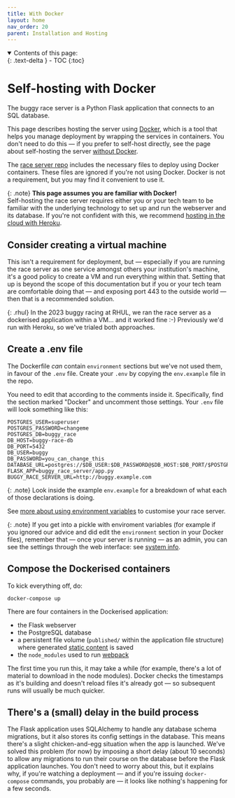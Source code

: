 ```yaml
---
title: With Docker
layout: home
nav_order: 20
parent: Installation and Hosting
---
```


<details open markdown="block">
  <summary>
    Contents of this page:
  </summary>
  {: .text-delta }
- TOC
{:toc}
</details>

# Self-hosting with Docker

The buggy race server is a Python Flask application that connects to an SQL
database.

This page describes hosting the server using [Docker](https://www.docker.com),
which is a tool that helps you manage deployment by wrapping the services in
containers. You don't need to do this — if you prefer to self-host directly,
see the page about self-hosting the server [without Docker](without-docker).

The [race server repo](https://github.com/buggyrace/buggy-race-server) includes
the necessary files to deploy using Docker containers. These files are ignored
if you're not using Docker. Docker is not a requirement, but you may find it
convenient to use it.

{: .note}
**This page assumes you are familiar with Docker!**  
Self-hosting the race server requires either you or your tech team to be
familiar with the underlying technology to set up and run the webserver and its
database. If you're not confident with this, we recommend [hosting in the cloud
with Heroku](heroku).

## Consider creating a virtual machine

This isn't a requirement for deployment, but — especially if you are running
the race server as one service amongst others your institution's machine, it's
a good policy to create a VM and run everything within that. Setting that up is
beyond the scope of this documentation but if you or your tech team are
comfortable doing that — and exposing port 443 to the outside world — then that
is a recommended solution.

{: .rhul}
In the 2023 buggy racing at RHUL, we ran the race server as a dockerised
application within a VM... and it worked fine :-)  Previously we'd run with
Heroku, so we've trialed both approaches.

## Create a .env file

The Dockerfile _can_ contain `environment` sections but we've not used them,
in favour of the `.env` file. Create your `.env` by copying the `env.example`
file in the repo.

You need to edit that according to the comments inside it. Specifically,
find the section marked "Docker" and uncomment those settings. Your `.env`
file will look something like this:

```
POSTGRES_USER=superuser
POSTGRES_PASSWORD=changeme
POSTGRES_DB=buggy_race
DB_HOST=buggy-race-db
DB_PORT=5432
DB_USER=buggy
DB_PASSWORD=you_can_change_this
DATABASE_URL=postgres://$DB_USER:$DB_PASSWORD@$DB_HOST:$DB_PORT/$POSTGRES_DB
FLASK_APP=buggy_race_server/app.py
BUGGY_RACE_SERVER_URL=http://buggy.example.com
```

{: .note}
Look inside the example `env.example` for a breakdown of what each of those
declarations is doing.

See [more about using environment variables](../customising/env) to customise
your race server.

{: .note}
If you get into a pickle with enviroment variables (for example if you ignored
our advice and did edit the `environment` section in your Docker files),
remember that — once your server is running — as an admin, you can see the
settings through the web interface: see [system
info](../customising/env#other-system-settings-system-info).

## Compose the Dockerised containers

To kick everything off, do:

    docker-compose up

There are four containers in the Dockerised application:

* the Flask webserver
* the PostgreSQL database
* a persistent file volume (`published/` within the application file structure)
  where generated [static content](../static-content) is saved
* the `node_modules` used to run [webpack](https://webpack.js.org)

The first time you run this, it may take a while (for example, there's a lot of
material to download in the node modules). Docker checks the timestamps as it's
building and doesn't reload files it's already got — so subsequent runs will
usually be much quicker.

## There's a (small) delay in the build process

The Flask application uses SQLAlchemy to handle any database schema migrations,
but it also stores its config settings in the database. This means there's a
slight chicken-and-egg situation when the app is launched. We've solved this
problem (for now) by imposing a short delay (about 10 seconds) to allow any
migrations to run their course on the database before the Flask application
launches. You don't need to worry about this, but it explains why, if you're
watching a deployment — and if you're issuing `docker-compose` commands, you
probably are — it looks like nothing's happening for a few seconds.

